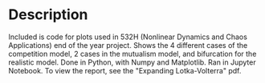 # Description

Included is code for plots used in 532H (Nonlinear Dynamics and Chaos Applications) end of the year project. Shows the 4 different cases of the competition model, 2 cases in the mutualism model, and bifurcation for the realistic model. Done in Python, with Numpy and Matplotlib. Ran in Jupyter Notebook. To view the report, see the "Expanding Lotka-Volterra" pdf.
